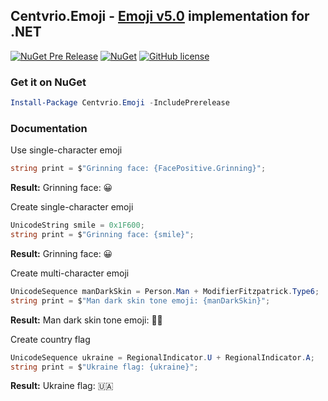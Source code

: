 ﻿## Centvrio.Emoji - [Emoji v5.0](http://unicode.org/Public/emoji/5.0/emoji-test.txt) implementation for .NET
[![NuGet Pre Release](https://img.shields.io/nuget/vpre/Centvrio.Emoji.svg?style=flat-square)](https://www.nuget.org/packages/Centvrio.Emoji/)
[![NuGet](https://img.shields.io/nuget/dt/Centvrio.Emoji.svg?style=flat-square)](https://www.nuget.org/packages/Centvrio.Emoji/)
[![GitHub license](https://img.shields.io/github/license/Centvrio/Centvrio.Emoji.svg?style=flat-square)](https://github.com/Centvrio/Centvrio.Emoji/blob/master/LICENSE)

### Get it on NuGet
```powershell
Install-Package Centvrio.Emoji -IncludePrerelease
```

### Documentation
Use single-character emoji
```csharp
string print = $"Grinning face: {FacePositive.Grinning}";
```
**Result:** Grinning face: 😀

Create single-character emoji
```csharp
UnicodeString smile = 0x1F600;
string print = $"Grinning face: {smile}";
```
**Result:** Grinning face: 😀

Create multi-character emoji
```csharp
UnicodeSequence manDarkSkin = Person.Man + ModifierFitzpatrick.Type6;
string print = $"Man dark skin tone emoji: {manDarkSkin}";
```
**Result:** Man dark skin tone emoji: 👨🏿

Create country flag
```csharp
UnicodeSequence ukraine = RegionalIndicator.U + RegionalIndicator.A;
string print = $"Ukraine flag: {ukraine}";
```
**Result:** Ukraine flag: 🇺🇦